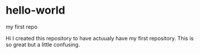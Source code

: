 # hello-world
my first repo

Hi I created this repository to have actuualy have my first repository. 
This is so great but a little confusing.
